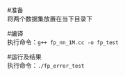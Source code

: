 #准备  
将两个数据集放置在当下目录下  

#编译  
执行命令：`g++ fp_nn_1M.cc -o fp_test`  

#运行及结果  
执行命令：`./fp_error_test`  

